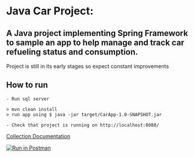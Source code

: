 # Java Car Project:


## A Java project implementing Spring Framework to sample an app to help manage and track car refueling status and consumption.

Project is still in its early stages so expect constant improvements


## How to run

```
- Run sql server

> mvn clean install
> run app using $ java -jar target/CarApp-1.0-SNAPSHOT.jar

- Check that project is running on http://localhost:8080/
```



[Collection Documentation](https://documenter.getpostman.com/view/1138746/collection/RVu5j98p)


[![Run in Postman](https://run.pstmn.io/button.svg)](https://app.getpostman.com/run-collection/1e858d6378475dec890b)
